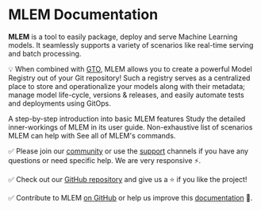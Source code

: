 # MLEM Documentation

**MLEM** is a tool to easily package, deploy and serve Machine Learning models.
It seamlessly supports a variety of scenarios like real-time serving and batch
processing.

<amon type="tip">

💡 When combined with [GTO](https://github.com/iterative/gto), MLEM allows you
to create a powerful Model Registry out of your Git repository! Such a registry
serves as a centralized place to store and operationalize your models along with
their metadata; manage model life-cycle, versions & releases, and easily
automate tests and deployments using GitOps.

</admon>

<cards>

  <card href="/doc/get-started" heading="Get Started">
    A step-by-step introduction into basic MLEM features
  </card>

  <card href="/doc/user-guide" heading="User Guide">
    Study the detailed inner-workings of MLEM in its user guide.
  </card>

  <card href="/doc/use-cases" heading="Use Cases">
    Non-exhaustive list of scenarios MLEM can help with
  </card>

  <card href="/doc/api-reference" heading="API Reference">
    See all of MLEM's commands.
  </card>

</cards>

✅ Please join our [community](/community) or use the [support](/support)
channels if you have any questions or need specific help. We are very responsive
⚡.

✅ Check out our [GitHub repository](https://github.com/iterative/mlem) and give
us a ⭐ if you like the project!

✅ Contribute to MLEM [on GitHub](https://github.com/iterative/mlem) or help us
improve this [documentation](https://github.com/iterative/mlem.ai) 🙏.
